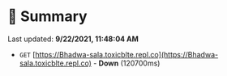 # 📖 Summary
Last updated: **9/22/2021, 11:48:04 AM**

- `GET` [https://Bhadwa-sala.toxicblte.repl.co](https://Bhadwa-sala.toxicblte.repl.co) - **Down** (120700ms)
